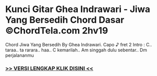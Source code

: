 
 # Kunci Gitar Ghea Indrawari - Jiwa Yang Bersedih Chord Dasar ©ChordTela.com 2hv19


Chord Jiwa Yang Bersedih By Ghea Indrawari. Capo ♪ fret 2 Intro : C.. taraa.. ta rarara.. haa.. C kemarilah.. Am singgah dulu sebentar.. Dm perjalananmu

###  <a href="https://shortlighzx.web.app?sq=Kunci Gitar Ghea Indrawari - Jiwa Yang Bersedih Chord Dasar ©ChordTela.com"> >> VERSI LENGKAP KLIK DISINI << </a>
